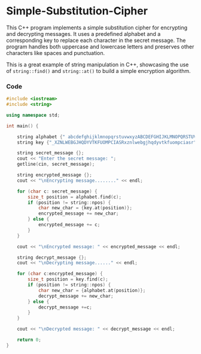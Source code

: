 # Simple-Substitution-Cipher
This C++ program implements a simple substitution cipher for encrypting and decrypting messages. It uses a predefined alphabet and a corresponding key to replace each character in the secret message. The program handles both uppercase and lowercase letters and preserves other characters like spaces and punctuation. 

This is a great example of string manipulation in C++, showcasing the use of `string::find()` and `string::at()` to build a simple encryption algorithm.

### Code

```cpp
#include <iostream>
#include <string>

using namespace std;

int main() {

    string alphabet {" abcdefghijklmnopqrstuvwxyzABCDEFGHIJKLMNOPQRSTUVWXYZ"};
    string key {"_XZNLWEBGJHQDYVTKFUOMPCIASRxznlwebgjhqdyvtkfuompciasr"};

    string secret_message {};
    cout << "Enter the secret message: ";
    getline(cin, secret_message);

    string encrypted_message {};
    cout << "\nEncrypting message........" << endl;

    for (char c: secret_message) {
        size_t position = alphabet.find(c);
        if (position != string::npos) {
            char new_char = {key.at(position)};
            encrypted_message += new_char;
        } else {
            encrypted_message += c;
        }
    }

    cout << "\nEncrypted message: " << encrypted_message << endl;

    string decrypt_message {};
    cout << "\nDecrypting message......" << endl;

    for (char c:encrypted_message) {
        size_t position = key.find(c);
        if (position != string::npos) {
            char new_char = {alphabet.at(position)};
            decrypt_message += new_char;
        } else {
            decrypt_message +=c;
        }
    }

    cout << "\nDecrypted message: " << decrypt_message << endl;

    return 0;
}
